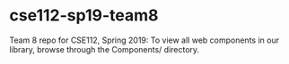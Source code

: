 # cse112-sp19-team8
Team 8 repo for CSE112, Spring 2019:
To view all web components in our library, browse through the Components/ directory.
